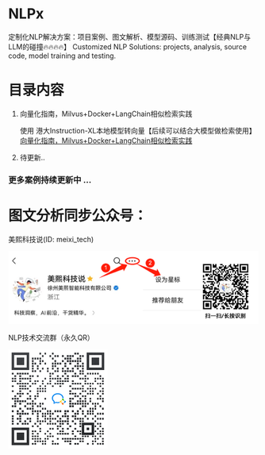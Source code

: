 # NLPx

定制化NLP解决方案：项目案例、图文解析、模型源码、训练测试【经典NLP与LLM的碰撞🔥🔥🔥🔥】
Customized NLP Solutions: projects, analysis, source code, model training and testing.


# 目录内容
1. 向量化指南，Milvus+Docker+LangChain相似检索实践

   使用 港大Instruction-XL本地模型转向量【后续可以结合大模型做检索使用】
   [向量化指南，Milvus+Docker+LangChain相似检索实践](https://www.icnma.com/2023/06/langchainmilvus%e5%90%91%e9%87%8f%e5%ba%93%ef%bc%8c%e9%97%ae%e7%ad%94%e6%90%9c%e7%b4%a2%e5%ae%9e%e8%b7%b5%e6%8c%87%e5%8d%97/ "向量化指南，Milvus+Docker+LangChain相似检索实践")

2. 待更新..

### 更多案例持续更新中 ...




# 图文分析同步公众号：

美熙科技说(ID: meixi_tech)

<img src="https://github.com/chensaics/NLPx/blob/master/pics/%E7%BE%8E%E7%86%99QR.png" alt="公众号QR"/><br/>


NLP技术交流群（永久QR）

<img src="https://github.com/chensaics/NLPx/blob/master/pics/NLP%E6%8A%80%E6%9C%AF%E7%BE%A4%E6%B0%B8%E4%B9%85QR.png" width="200" height="200" alt="NLP交流群"/><br/>

